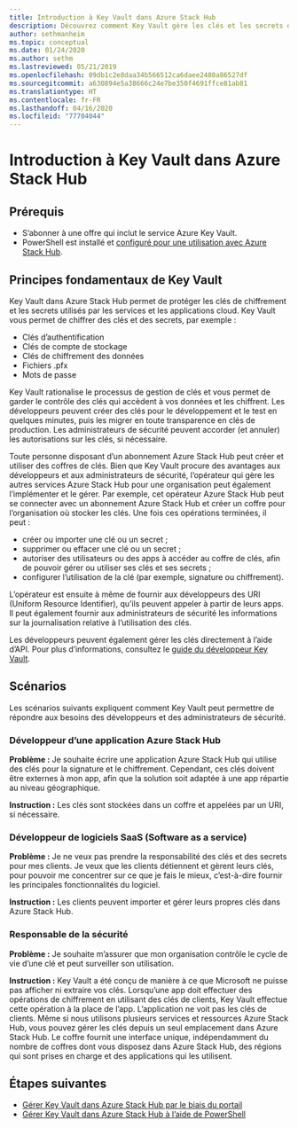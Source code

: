 ```yaml
---
title: Introduction à Key Vault dans Azure Stack Hub
description: Découvrez comment Key Vault gère les clés et les secrets dans Azure Stack Hub.
author: sethmanheim
ms.topic: conceptual
ms.date: 01/24/2020
ms.author: sethm
ms.lastreviewed: 05/21/2019
ms.openlocfilehash: 09db1c2e8daa34b566512ca6daee2480a86527df
ms.sourcegitcommit: a630894e5a38666c24e7be350f4691ffce81ab81
ms.translationtype: HT
ms.contentlocale: fr-FR
ms.lasthandoff: 04/16/2020
ms.locfileid: "77704044"
---
```

# <a name="introduction-to-key-vault-in-azure-stack-hub"></a>Introduction à Key Vault dans Azure Stack Hub

## <a name="prerequisites"></a>Prérequis

* S’abonner à une offre qui inclut le service Azure Key Vault.  
* PowerShell est installé et [configuré pour une utilisation avec Azure Stack Hub](azure-stack-powershell-configure-user.md).

## <a name="key-vault-basics"></a>Principes fondamentaux de Key Vault

Key Vault dans Azure Stack Hub permet de protéger les clés de chiffrement et les secrets utilisés par les services et les applications cloud. Key Vault vous permet de chiffrer des clés et des secrets, par exemple :

* Clés d’authentification
* Clés de compte de stockage
* Clés de chiffrement des données
* Fichiers .pfx
* Mots de passe

Key Vault rationalise le processus de gestion de clés et vous permet de garder le contrôle des clés qui accèdent à vos données et les chiffrent. Les développeurs peuvent créer des clés pour le développement et le test en quelques minutes, puis les migrer en toute transparence en clés de production. Les administrateurs de sécurité peuvent accorder (et annuler) les autorisations sur les clés, si nécessaire.

Toute personne disposant d’un abonnement Azure Stack Hub peut créer et utiliser des coffres de clés. Bien que Key Vault procure des avantages aux développeurs et aux administrateurs de sécurité, l’opérateur qui gère les autres services Azure Stack Hub pour une organisation peut également l’implémenter et le gérer. Par exemple, cet opérateur Azure Stack Hub peut se connecter avec un abonnement Azure Stack Hub et créer un coffre pour l’organisation où stocker les clés. Une fois ces opérations terminées, il peut :

* créer ou importer une clé ou un secret ;
* supprimer ou effacer une clé ou un secret ;
* autoriser des utilisateurs ou des apps à accéder au coffre de clés, afin de pouvoir gérer ou utiliser ses clés et ses secrets ;
* configurer l’utilisation de la clé (par exemple, signature ou chiffrement).

L’opérateur est ensuite à même de fournir aux développeurs des URI (Uniform Resource Identifier), qu’ils peuvent appeler à partir de leurs apps. Il peut également fournir aux administrateurs de sécurité les informations sur la journalisation relative à l’utilisation des clés.

Les développeurs peuvent également gérer les clés directement à l’aide d’API. Pour plus d’informations, consultez le [guide du développeur Key Vault](/azure/key-vault/key-vault-developers-guide).

## <a name="scenarios"></a>Scénarios

Les scénarios suivants expliquent comment Key Vault peut permettre de répondre aux besoins des développeurs et des administrateurs de sécurité.

### <a name="developer-for-an-azure-stack-hub-app"></a>Développeur d’une application Azure Stack Hub

**Problème :** Je souhaite écrire une application Azure Stack Hub qui utilise des clés pour la signature et le chiffrement. Cependant, ces clés doivent être externes à mon app, afin que la solution soit adaptée à une app répartie au niveau géographique.

**Instruction :** Les clés sont stockées dans un coffre et appelées par un URI, si nécessaire.

### <a name="developer-for-software-as-a-service-saas"></a>Développeur de logiciels SaaS (Software as a service)

**Problème :** Je ne veux pas prendre la responsabilité des clés et des secrets pour mes clients. Je veux que les clients détiennent et gèrent leurs clés, pour pouvoir me concentrer sur ce que je fais le mieux, c’est-à-dire fournir les principales fonctionnalités du logiciel.

**Instruction :** Les clients peuvent importer et gérer leurs propres clés dans Azure Stack Hub.

### <a name="chief-security-officer-cso"></a>Responsable de la sécurité

**Problème :** Je souhaite m’assurer que mon organisation contrôle le cycle de vie d’une clé et peut surveiller son utilisation.

**Instruction :** Key Vault a été conçu de manière à ce que Microsoft ne puisse pas afficher ni extraire vos clés. Lorsqu’une app doit effectuer des opérations de chiffrement en utilisant des clés de clients, Key Vault effectue cette opération à la place de l’app. L’application ne voit pas les clés de clients. Même si nous utilisons plusieurs services et ressources Azure Stack Hub, vous pouvez gérer les clés depuis un seul emplacement dans Azure Stack Hub. Le coffre fournit une interface unique, indépendamment du nombre de coffres dont vous disposez dans Azure Stack Hub, des régions qui sont prises en charge et des applications qui les utilisent.

## <a name="next-steps"></a>Étapes suivantes

* [Gérer Key Vault dans Azure Stack Hub par le biais du portail](azure-stack-key-vault-manage-portal.md)  
* [Gérer Key Vault dans Azure Stack Hub à l’aide de PowerShell](azure-stack-key-vault-manage-powershell.md)
